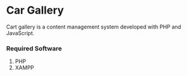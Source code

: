 # Car Gallery
Cart gallery is a content management system developed with PHP and JavaScript.

### Required Software
1. PHP
2. XAMPP

